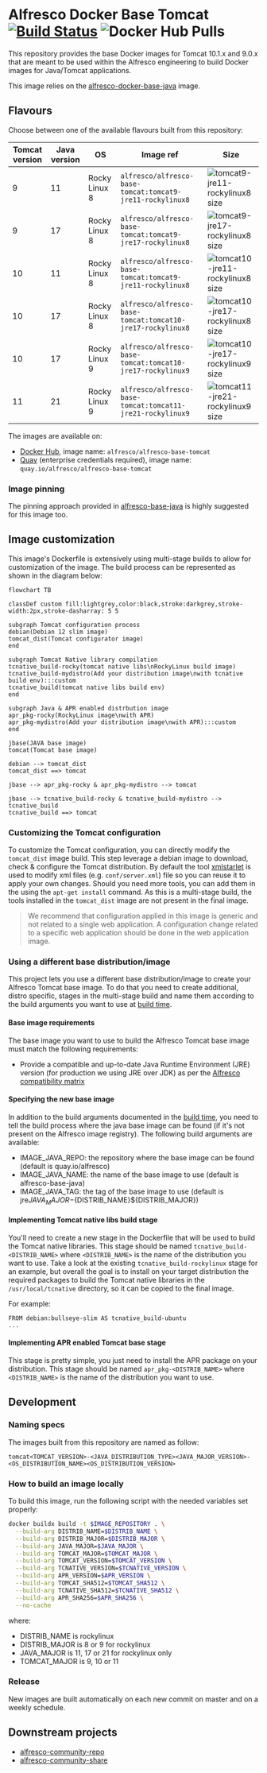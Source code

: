 # Alfresco Docker Base Tomcat [![Build Status](https://img.shields.io/github/actions/workflow/status/Alfresco/alfresco-docker-base-tomcat/main.yml?branch=master)](https://github.com/Alfresco/alfresco-docker-base-tomcat/actions/workflows/main.yml) ![Docker Hub Pulls](https://img.shields.io/docker/pulls/alfresco/alfresco-base-tomcat)

This repository provides the base Docker images for Tomcat 10.1.x and 9.0.x that
are meant to be used within the Alfresco engineering to build Docker images for
Java/Tomcat applications.

This image relies on the [alfresco-docker-base-java](https://github.com/Alfresco/alfresco-docker-base-java) image.

## Flavours

Choose between one of the available flavours built from this repository:

Tomcat version | Java version | OS            | Image ref                                                  | Size
---------------|--------------|---------------|------------------------------------------------------------|--------------------------------------
9              | 11           | Rocky Linux 8 | `alfresco/alfresco-base-tomcat:tomcat9-jre11-rockylinux8`  | ![tomcat9-jre11-rockylinux8 size][1]
9              | 17           | Rocky Linux 8 | `alfresco/alfresco-base-tomcat:tomcat9-jre17-rockylinux8`  | ![tomcat9-jre17-rockylinux8 size][2]
10             | 11           | Rocky Linux 8 | `alfresco/alfresco-base-tomcat:tomcat9-jre11-rockylinux8`  | ![tomcat10-jre11-rockylinux8 size][3]
10             | 17           | Rocky Linux 8 | `alfresco/alfresco-base-tomcat:tomcat10-jre17-rockylinux8` | ![tomcat10-jre17-rockylinux8 size][4]
10             | 17           | Rocky Linux 9 | `alfresco/alfresco-base-tomcat:tomcat10-jre17-rockylinux9` | ![tomcat10-jre17-rockylinux9 size][5]
11             | 21           | Rocky Linux 9 | `alfresco/alfresco-base-tomcat:tomcat11-jre21-rockylinux9` | ![tomcat11-jre21-rockylinux9 size][6]

[1]: https://img.shields.io/docker/image-size/alfresco/alfresco-base-tomcat/tomcat9-jre11-rockylinux8
[2]: https://img.shields.io/docker/image-size/alfresco/alfresco-base-tomcat/tomcat9-jre17-rockylinux8
[3]: https://img.shields.io/docker/image-size/alfresco/alfresco-base-tomcat/tomcat10-jre11-rockylinux8
[4]: https://img.shields.io/docker/image-size/alfresco/alfresco-base-tomcat/tomcat10-jre17-rockylinux8
[5]: https://img.shields.io/docker/image-size/alfresco/alfresco-base-tomcat/tomcat10-jre17-rockylinux9
[6]: https://img.shields.io/docker/image-size/alfresco/alfresco-base-tomcat/tomcat11-jre21-rockylinux9

The images are available on:

* [Docker Hub](https://hub.docker.com/r/alfresco/alfresco-base-tomcat), image name: `alfresco/alfresco-base-tomcat`
* [Quay](https://quay.io/repository/alfresco/alfresco-base-tomcat) (enterprise credentials required), image name: `quay.io/alfresco/alfresco-base-tomcat`

### Image pinning

The pinning approach provided in
[alfresco-base-java](https://github.com/Alfresco/alfresco-docker-base-java/blob/master/README.md#image-pinning)
is highly suggested for this image too.

## Image customization

This image's Dockerfile is extensively using multi-stage builds to allow for
customization of the image. The build process can be represented as shown in the
diagram below:

```mermaid
flowchart TB

classDef custom fill:lightgrey,color:black,stroke:darkgrey,stroke-width:2px,stroke-dasharray: 5 5

subgraph Tomcat configuration process
debian(Debian 12 slim image)
tomcat_dist(Tomcat configurator image)
end

subgraph Tomcat Native library compilation
tcnative_build-rocky(tomcat native libs\nRockyLinux build image)
tcnative_build-mydistro(Add your distribution image\nwith tcnative build env):::custom
tcnative_build(tomcat native libs build env)
end

subgraph Java & APR enabled distrbution image
apr_pkg-rocky(RockyLinux image\nwith APR)
apr_pkg-mydistro(Add your distribution image\nwith APR):::custom
end

jbase(JAVA base image)
tomcat(Tomcat base image)

debian --> tomcat_dist
tomcat_dist ==> tomcat

jbase --> apr_pkg-rocky & apr_pkg-mydistro --> tomcat

jbase --> tcnative_build-rocky & tcnative_build-mydistro --> tcnative_build
tcnative_build ==> tomcat
```

### Customizing the Tomcat configuration

To customize the Tomcat configuration, you can directly modify the `tomcat_dist`
image build. This step leverage a debian image to download, check & configure
the Tomcat distribution. By default the tool
[xmlstarlet](https://xmlstar.sourceforge.net/doc/UG/index.html) is used to
modify xml files (e.g. `conf/server.xml`) file so you can reuse it to apply
your own changes. Should you need more tools, you can add them in the using
the `apt-get install` command. As this is a multi-stage build, the tools
installed in the `tomcat_dist` image are not present in the final image.

> We recommend that configuration applied in this image is generic and not
> related to a single web application. A configuration change related to a
> specific web application should be done in the web application image.

### Using a different base distribution/image

This project lets you use a different base distribution/image to create your
Alfresco Tomcat base image.
To do that you need to create additional, distro specific, stages in the
multi-stage build and name them according to the build arguments you want to
use at [build time](#how-to-build-an-image-locally).

#### Base image requirements

The base image you want to use to build the Alfresco Tomcat base image must
match the following requirements:

* Provide a compatible and up-to-date Java Runtime Environment (JRE) version
  (for production we using JRE over JDK) as per the [Alfresco compatibility
  matrix][acs-support]

#### Specifying the new base image

In addition to the build arguments documented in the [build
time](#how-to-build-an-image-locally), you need to tell the build process where
the java base image can be found (if it's not present on the Alfresco image
registry). The following build arguments are available:

* IMAGE_JAVA_REPO: the repository where the base image can be found (default is
  quay.io/alfresco)
* IMAGE_JAVA_NAME: the name of the base image to use (default is
  alfresco-base-java)
* IMAGE_JAVA_TAG: the tag of the base image to use (default is
  jre${JAVA_MAJOR}-${DISTRIB_NAME}${DISTRIB_MAJOR})

#### Implementing Tomcat native libs build stage

You'll need to create a new stage in the Dockerfile that will be used to build
the Tomcat native libraries. This stage should be named
`tcnative_build-<DISTRIB_NAME>` where `<DISTRIB_NAME>` is the name of the
distribution you want to use. Take a look at the existing
`tcnative_build-rockylinux` stage for an example, but overall the goal is to
install on your target distribution the required packages to build the Tomcat
native libraries in the `/usr/local/tcnative` directory, so it can be copied
to the final image.

For example:

```Dockerfilea
FROM debian:bullseye-slim AS tcnative_build-ubuntu
...
```

#### Implementing APR enabled Tomcat base stage

This stage is pretty simple, you just need to install the APR package on your
distribution. This stage should be named `apr_pkg-<DISTRIB_NAME>` where
`<DISTRIB_NAME>` is the name of the distribution you want to use.

## Development

### Naming specs

The images built from this repository are named as follow:

`tomcat<TOMCAT_VERSION>-<JAVA_DISTRIBUTION_TYPE><JAVA_MAJOR_VERSION>-<OS_DISTRIBUTION_NAME><OS_DISTRIBUTION_VERSION>`

### How to build an image locally

To build this image, run the following script with the needed variables set properly:

```bash
docker buildx build -t $IMAGE_REPOSITORY . \
  --build-arg DISTRIB_NAME=$DISTRIB_NAME \
  --build-arg DISTRIB_MAJOR=$DISTRIB_MAJOR \
  --build-arg JAVA_MAJOR=$JAVA_MAJOR \
  --build-arg TOMCAT_MAJOR=$TOMCAT_MAJOR \
  --build-arg TOMCAT_VERSION=$TOMCAT_VERSION \
  --build-arg TCNATIVE_VERSION=$TCNATIVE_VERSION \
  --build-arg APR_VERSION=$APR_VERSION \
  --build-arg TOMCAT_SHA512=$TOMCAT_SHA512 \
  --build-arg TCNATIVE_SHA512=$TCNATIVE_SHA512 \
  --build-arg APR_SHA256=$APR_SHA256 \
  --no-cache
```

where:

* DISTRIB_NAME is rockylinux
* DISTRIB_MAJOR is 8 or 9 for rockylinux
* JAVA_MAJOR is 11, 17 or 21 for rockylinux only
* TOMCAT_MAJOR is 9, 10 or 11

### Release

New images are built automatically on each new commit on master and on a weekly schedule.

## Downstream projects

* [alfresco-community-repo](https://github.com/Alfresco/alfresco-community-repo/blob/master/packaging/docker-alfresco/Dockerfile)
* [alfresco-community-share](https://github.com/Alfresco/alfresco-community-share/blob/master/packaging/docker/Dockerfile)

[acs-support]: https://support.hyland.com/r/Alfresco/Alfresco-Content-Services/23.4/Alfresco-Content-Services/Supported-Platforms
